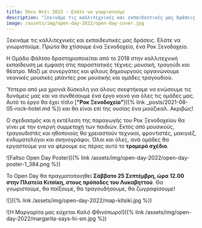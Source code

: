 ```yaml
---
title: Όπεν Ντέι 2022 - Ελάτε να γνωριστούμε
description: "Ξεκινάμε τις καλλιτεχνικές και εκπαιδευτικές μας δράσεις. Ελάτε να γνωριστούμε. 25 Σεπτέμβρη στην Πλατεία Κιτσίκη, στις 11.00."
image: /assets/img/open-day-2022/open-day-cover.jpg
---
```


Ξεκινάμε τις καλλιτεχνικές και εκπαιδευτικές μας δράσεις. Ελάτε να γνωριστούμε. Πρώτα θα χτίσουμε ένα Ξενοδοχείο, ένα Ροκ Ξενοδοχείο.

Η Ομάδα Φάλτσο δραστηριοποιείται από το 2018 στην καλλιτεχνική εκπαίδευση με έμφαση στις παραστατικές τέχνες: μουσική, τραγούδι και θέατρο. Μαζί με συνεργάτες και φίλους δημιουργούς οργανώνουμε νεανικές μουσικές μπάντες ροκ μουσικής και ομάδες τραγουδιού. 

Ύστερα από μια χρονιά δύσκολη για όλους σκεφτήκαμε να ενώσουμε τις δυνάμεις μας και να συνθέσουμε ένα έργο κοινό για όλες τις ομάδες μας. Αυτό το έργο θα έχει τίτλο [**"Ροκ Ξενοδοχείο"**]({% link _posts/2021-08-05-rock-hotel.md %}) και θα είναι επί της ουσίας ένα μιούζικαλ. Ακριβώς!

Ο σχεδιασμός και η εκτέλεση της παραγωγής του Ροκ Ξενοδοχείου θα γίνει με την ενεργή συμμετοχή των παιδιών. Εκτός από μουσικούς, τραγουδιστές και ηθοποιούς θα χρειαστούν τεχνικοί, φροντιστές, μακιγιέζ, ενδυματολόγοι και σκηνογράφοι. Όλοι και όλες, ανά ομάδες θα εργαστούμε για να φέρουμε εις πέρας αυτό το **τρομερό σχέδιο**.

![Faltso Open Day Poster]({% link /assets/img/open-day-2022/open-day-poster-1_384.png %})

Το Open Day θα πραγματοποιηθεί **Σάββατο 25 Σεπτέμβρη, ώρα 12.00 στην Πλατεία Κιτσίκη, στους πρόποδες του Λυκαβηττού**.
Θα γνωριστούμε, θα παίξουμε, θα τραγουδήσουμε, θα ζωγραφίσουμε!

![]({% link /assets/img/open-day-2022/map-kitsiki.jpg %})

![Η Μαργαρίτα μας εύχεται Καλό Φθινόπωρο!]({% link /assets/img/open-day-2022/margarita-says-hi-sm.jpg %})

